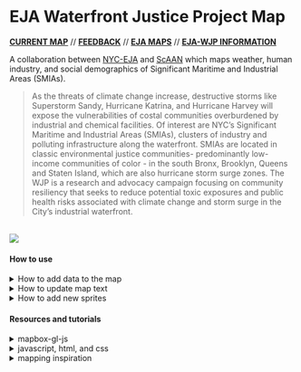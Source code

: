 # EJA Waterfront Justice Project Map

															

[**CURRENT MAP**](http://scaan.net/waterfrontmap/) //
[**FEEDBACK**](https://docs.google.com/forms/d/e/1FAIpQLSdLk8yvCCXT2nSOYlmBfkYXnPkRCpsYjNQWkWgdCgHwmcBTrQ/viewform) //
[**EJA MAPS**](http://www.tandfonline.com/doi/full/10.1080/13549839.2014.949644?scroll=top&needAccess=true) //
[**EJA-WJP INFORMATION**](http://www.nyc-eja.org/campaigns/waterfront-justice-project/)     
     
     
A collaboration between [NYC-EJA](http://www.nyc-eja.org/) and [ScAAN](http://scaan.net/) which maps weather, human industry, and social demographics of Significant Maritime and Industrial Areas (SMIAs).    


> As the threats of climate change increase, destructive storms like Superstorm Sandy, Hurricane Katrina, and Hurricane Harvey will expose the vulnerabilities of costal communities overburdened by industrial and chemical facilities. Of interest are NYC’s Significant Maritime and Industrial Areas (SMIAs), clusters of industry and polluting infrastructure along the waterfront. SMIAs are located in classic environmental justice communities- predominantly low-income communities of color - in the south Bronx, Brooklyn, Queens and Staten Island, which are also hurricane storm surge zones. The WJP is a research and advocacy campaign focusing on community resiliency that seeks to reduce potential toxic exposures and public health risks associated with climate change and storm surge in the City’s industrial waterfront.																							
   
   
<br/>
<img src="https://github.com/ScAAN/waterfrontmap/blob/master/Assets/images/demo.gif">

#### How to use
<details><summary> How to add data to the map </summary>
   
A very bare bones guide which assumes some familiarity with mapbox and python.   
1. Convert data to geojson  
2. Validate your geojson (i.e. [mapshaper](https://mapshaper.org/) or something similar)  
3. Take a look at your data with python and do preprocessing or select and existing property in your dataset (i.e. `Perc_POC_P003009`). You can see an example of such a script in `WFM_datahists.ipynb`.   
4. Go to `waterfrontmap.js` and add your geojson as a new source. Alternatively, ask Billy to add your geojson to the vector data. In order to [improve performance](https://www.mapbox.com/help/mapbox-gl-js-performance/), datasets are eventually combined into a single vector tileset using [tippecanoe](https://github.com/mapbox/tippecanoe) which is uploaded to billbrod's mapbox account. This tileset (`data.mbtiles`) can be viewed with [mbview](https://github.com/mapbox/mbview). If you have tippecanoe on your computer, you can use the script at `Processing/tippecanoe.sh` to combine the geojsons into a single vector tileset. Unfortunately, uploading cannot be easily automated, so the person who controls the mapbox account will have to do so.
```javascript
  map.addSource('sealevel2050', {
    "type": "geojson",
    "data": "./Data/SeaLevelRise2050.geojson"
  });
```
5. Go to `waterfrontmap.js` and add a new layer with `map.addLayer`, there are different types of layer such as [fill](https://www.mapbox.com/mapbox-gl-js/style-spec/#layers-fill) or [symbol](https://www.mapbox.com/mapbox-gl-js/style-spec/#layers-symbol) which you can use. Most layers we use will be fill. Set the source as the source as the one made in step 4.   
```javascript
map.addLayer({
  "id": "Sea Level Rise 2050",
  "type": "fill",
  "source": "sealevel2050",
  "paint": {
    "fill-color": "#03a9f4",
    "fill-opacity": 0
  }
},'water2','Bulk Storage Sites','SUPERUND2','CBS','MOSF');
```
6. Add the name and information of your layer in `layer_text.csv`. See the already filled out fields for how to fill this out.   
7. If your layer is just filled colors you can add legend information to `legend_text.csv` (each line of text goes in entry, and each corresponding color goes in color). Otherwise you'll have to make the legend yourself in HTML and add an if statement for it (see the bulk storage layer as an example). Make sure that the `legend` field in `layer_text.csv` matches the name you use in `legend_text.csv`.   
8. Run `text_conversion_small.py` to turn these csv into a json file   
9. Push to github to update the text     
10. That should be it! But it probably won't be. Common issues are in the geojson geography and data typing.



</details>


<details><summary> How to update map text </summary>   
     
Edit the map text using the instructions on [our google sheet](https://docs.google.com/spreadsheets/d/1u3npfNWjwQl6uyFmSp9pwsJrGEn_bcBkErLjIw9J-z8/edit#gid=734073463).
     


</details>

<details><summary> How to add new sprites</summary>
   
Sprites are icons and patterns used by mapbox, but mapbox only has a limited catalogue of built in sprites. To add new sprites we make a custom mapbox style (we currently use [light v8](https://github.com/jingsam/mapbox-gl-styles/blob/master/Light.json)), and point it at a [custom spritesheet](https://raw.githubusercontent.com/ScAAN/waterfrontmap/master/Assets/sprite), which is a json file containing information about each sprite.   


1. You can download creative commons-licensed icons at [Noun Project](https://thenounproject.com/) if you credit them properly. Or make your own in [Inkscape](https://inkscape.org/en/).   
2. Recolor or resize your icons in Inkscape as needed.   
3. Once you have some icons, add them to the `all_sprites` folder , they must be SVGs (normal NOT inkscape SVG)   
3. Download [`spritezero-cli`](https://github.com/mapbox/spritezero-cli) or some form of [`spritezero`](https://github.com/mapbox/spritezero)   
4. Run `spritezero sprite` and `spritezero sprite@2x` in the directory above `all_sprites` to make sprite sheets. We need both a normal and an `@2x` version for high DPI monitors.   
5. This will create some files: `sprite.png`, `sprite.json`, `sprite@2x.png`, and `sprite@2x.json`. Push these to github. After it updates your new sprites will be available.


</details>

#### Resources and tutorials
<details><summary>mapbox-gl-js</summary>

- [choropleth tutorial](https://www.mapbox.com/help/choropleth-studio-gl-pt-1/)   
- [mapbox-gl-js API](https://www.mapbox.com/mapbox-gl-js/api/)   
- [mapbox-gl-geocoder](https://www.mapbox.com/mapbox-gl-js/example/mapbox-gl-geocoder/)   
- [attaching geocoder to DOM nodes](https://bl.ocks.org/tristen/a09627f01d3a3bc54139d52a5eb01386)   
- [mapbox camera](https://www.mapbox.com/help/how-web-apps-work/#the-camera)   
- [style specification](https://www.mapbox.com/mapbox-gl-js/style-spec/)   
- [exporting python data as geojson](https://geoffboeing.com/2015/10/exporting-python-data-geojson/)   
- [converting to geojson with R](https://blog.exploratory.io/creating-geojson-out-of-shapefile-in-r-40bc0005857d)   

</details>
<details><summary>javascript, html, and css</summary>

- [tabbed browsing](https://www.w3schools.com/howto/howto_js_tabs.asp)    
- [working with JSON](https://developer.mozilla.org/en-US/docs/Learn/JavaScript/Objects/JSON)

</details>

<details><summary>mapping inspiration</summary>

- [#BagItNYC](http://bagitnyc.org/)
- [Manhattan Population Explorer](https://manpopex.us/)   


</details>
